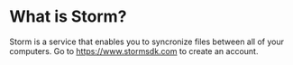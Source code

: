# What is Storm?

Storm is a service that enables you to syncronize files between all of your computers.
Go to https://www.stormsdk.com to create an account.
